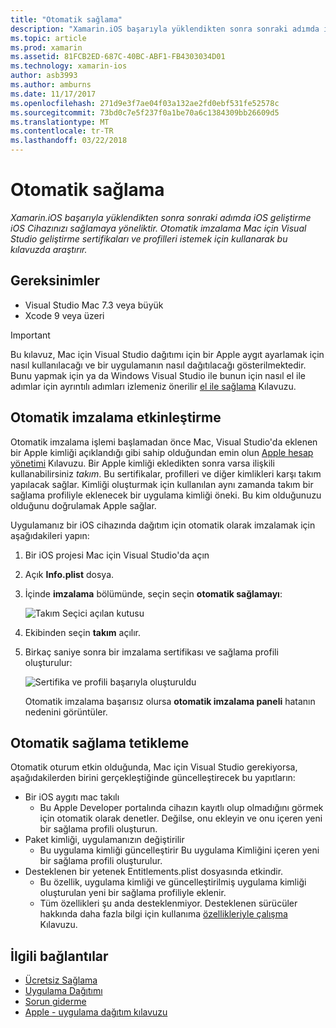 ```yaml
---
title: "Otomatik sağlama"
description: "Xamarin.iOS başarıyla yüklendikten sonra sonraki adımda iOS geliştirme iOS Cihazınızı sağlamaya yöneliktir. Otomatik imzalama Mac için Visual Studio geliştirme sertifikaları ve profilleri istemek için kullanarak bu kılavuzda araştırır."
ms.topic: article
ms.prod: xamarin
ms.assetid: 81FCB2ED-687C-40BC-ABF1-FB4303034D01
ms.technology: xamarin-ios
author: asb3993
ms.author: amburns
ms.date: 11/17/2017
ms.openlocfilehash: 271d9e3f7ae04f03a132ae2fd0ebf531fe52578c
ms.sourcegitcommit: 73bd0c7e5f237f0a1be70a6c1384309bb26609d5
ms.translationtype: MT
ms.contentlocale: tr-TR
ms.lasthandoff: 03/22/2018
---
```

# <a name="automatic-provisioning"></a>Otomatik sağlama

_Xamarin.iOS başarıyla yüklendikten sonra sonraki adımda iOS geliştirme iOS Cihazınızı sağlamaya yöneliktir. Otomatik imzalama Mac için Visual Studio geliştirme sertifikaları ve profilleri istemek için kullanarak bu kılavuzda araştırır._

## <a name="requirements"></a>Gereksinimler

- Visual Studio Mac 7.3 veya büyük
- Xcode 9 veya üzeri

> [!IMPORTANT]
> Bu kılavuz, Mac için Visual Studio dağıtımı için bir Apple aygıt ayarlamak için nasıl kullanılacağı ve bir uygulamanın nasıl dağıtılacağı gösterilmektedir. Bunu yapmak için ya da Windows Visual Studio ile bunun için nasıl el ile adımlar için ayrıntılı adımları izlemeniz önerilir [el ile sağlama](~/ios/get-started/installation/device-provisioning/manual-provisioning.md) Kılavuzu.

## <a name="enabling-automatic-signing"></a>Otomatik imzalama etkinleştirme

Otomatik imzalama işlemi başlamadan önce Mac, Visual Studio'da eklenen bir Apple kimliği açıklandığı gibi sahip olduğundan emin olun [Apple hesap yönetimi](~/cross-platform/macios/apple-account-management.md) Kılavuzu. Bir Apple kimliği ekledikten sonra varsa ilişkili kullanabilirsiniz _takım_. Bu sertifikalar, profilleri ve diğer kimlikleri karşı takım yapılacak sağlar. Kimliği oluşturmak için kullanılan aynı zamanda takım bir sağlama profiliyle eklenecek bir uygulama kimliği öneki. Bu kim olduğunuzu olduğunu doğrulamak Apple sağlar.

Uygulamanız bir iOS cihazında dağıtım için otomatik olarak imzalamak için aşağıdakileri yapın:

1. Bir iOS projesi Mac için Visual Studio'da açın

2. Açık **Info.plist** dosya.

3. İçinde **imzalama** bölümünde, seçin seçin **otomatik sağlamayı**:

    ![Takım Seçici açılan kutusu](automatic-provisioning-images/image2.png)

4. Ekibinden seçin **takım** açılır.

6. Birkaç saniye sonra bir imzalama sertifikası ve sağlama profili oluşturulur:

    ![Sertifika ve profili başarıyla oluşturuldu](automatic-provisioning-images/image5.png)

    Otomatik imzalama başarısız olursa **otomatik imzalama paneli** hatanın nedenini görüntüler.

## <a name="triggering-automatic-provisioning"></a>Otomatik sağlama tetikleme

Otomatik oturum etkin olduğunda, Mac için Visual Studio gerekiyorsa, aşağıdakilerden birini gerçekleştiğinde güncelleştirecek bu yapıtların:

* Bir iOS aygıtı mac takılı
    - Bu Apple Developer portalında cihazın kayıtlı olup olmadığını görmek için otomatik olarak denetler. Değilse, onu ekleyin ve onu içeren yeni bir sağlama profili oluşturun.
* Paket kimliği, uygulamanızın değiştirilir
    - Bu uygulama kimliği güncelleştirir Bu uygulama Kimliğini içeren yeni bir sağlama profili oluşturulur.
* Desteklenen bir yetenek Entitlements.plist dosyasında etkindir.
    - Bu özellik, uygulama kimliği ve güncelleştirilmiş uygulama kimliği oluşturulan yeni bir sağlama profiliyle eklenir.
    - Tüm özellikleri şu anda desteklenmiyor. Desteklenen sürücüler hakkında daha fazla bilgi için kullanıma [özellikleriyle çalışma](~/ios/deploy-test/provisioning/capabilities/index.md) Kılavuzu.


## <a name="related-links"></a>İlgili bağlantılar

- [Ücretsiz Sağlama](~/ios/get-started/installation/device-provisioning/free-provisioning.md)
- [Uygulama Dağıtımı](~/ios/deploy-test/app-distribution/index.md)
- [Sorun giderme](~/ios/deploy-test/troubleshooting.md)
- [Apple - uygulama dağıtım kılavuzu](https://developer.apple.com/library/ios/documentation/IDEs/Conceptual/AppDistributionGuide/Introduction/Introduction.html)

